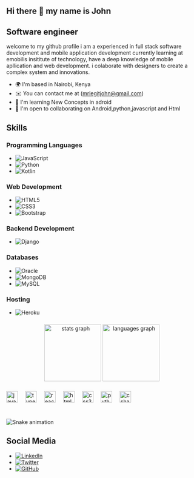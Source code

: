 ## Hi there 👋 my name is John
## Software engineer
 welcome to my github profile i am a experienced in full stack software development and mobile application development currently learning at emobilis 
 insititute of technology, have a deep knowledge of mobile apllication and web development. i colaborate with designers to create a complex system and innovations. 

- 🌍 I'm based in Nairobi, Kenya  
- ✉️ You can contact me at (mrlegitjohn@gmail.com)  
- 🧠 I'm learning New Concepts in adroid  
- 🤝 I'm open to collaborating on Android,python,javascript and Html
 
 ## Skills
### Programming Languages
- ![JavaScript](https://img.shields.io/badge/-JavaScript-F7DF1E?style=flat&logo=javascript&logoColor=black)
- ![Python](https://img.shields.io/badge/-Python-3776AB?style=flat&logo=python&logoColor=white)
- ![Kotlin](https://img.shields.io/badge/-Kotlin-0095D5?style=flat&logo=kotlin&logoColor=white)

### Web Development
- ![HTML5](https://img.shields.io/badge/-HTML5-E34F26?style=flat&logo=html5&logoColor=white)
- ![CSS3](https://img.shields.io/badge/-CSS3-1572B6?style=flat&logo=css3&logoColor=white)
- ![Bootstrap](https://img.shields.io/badge/-Bootstrap-563D7C?style=flat&logo=bootstrap&logoColor=white)



### Backend Development
- ![Django](https://img.shields.io/badge/-Django-092E20?style=flat&logo=django&logoColor=white)

### Databases
- ![Oracle](https://img.shields.io/badge/-Oracle-F80000?style=flat&logo=oracle&logoColor=white)
- ![MongoDB](https://img.shields.io/badge/-MongoDB-47A248?style=flat&logo=mongodb&logoColor=white)
- ![MySQL](https://img.shields.io/badge/-MySQL-4479A1?style=flat&logo=mysql&logoColor=white)

### Hosting
- ![Heroku](https://img.shields.io/badge/-Heroku-430098?style=flat&logo=heroku&logoColor=white)
 ###

<div align="center">
  <img src="https://github-readme-stats.vercel.app/api?username=myusercloud&hide_title=false&hide_rank=false&show_icons=true&include_all_commits=true&count_private=true&disable_animations=false&theme=dracula&locale=en&hide_border=false" height="150" alt="stats graph"  />
  <img src="https://github-readme-stats.vercel.app/api/top-langs?username=myusercloud&locale=en&hide_title=false&layout=compact&card_width=320&langs_count=5&theme=dracula&hide_border=false" height="150" alt="languages graph"  />
</div>

###

<div align="left">
  <img src="https://cdn.jsdelivr.net/gh/devicons/devicon/icons/javascript/javascript-original.svg" height="30" alt="javascript logo"  />
  <img width="12" />
  <img src="https://cdn.jsdelivr.net/gh/devicons/devicon/icons/typescript/typescript-original.svg" height="30" alt="typescript logo"  />
  <img width="12" />
  <img src="https://cdn.jsdelivr.net/gh/devicons/devicon/icons/react/react-original.svg" height="30" alt="react logo"  />
  <img width="12" />
  <img src="https://cdn.jsdelivr.net/gh/devicons/devicon/icons/html5/html5-original.svg" height="30" alt="html5 logo"  />
  <img width="12" />
  <img src="https://cdn.jsdelivr.net/gh/devicons/devicon/icons/css3/css3-original.svg" height="30" alt="css3 logo"  />
  <img width="12" />
  <img src="https://cdn.jsdelivr.net/gh/devicons/devicon/icons/python/python-original.svg" height="30" alt="python logo"  />
  <img width="12" />
  <img src="https://cdn.jsdelivr.net/gh/devicons/devicon/icons/csharp/csharp-original.svg" height="30" alt="csharp logo"  />
</div>

###

<br clear="both">

<img src="https://raw.githubusercontent.com/myusercloud/myusercloud/output/snake.svg" alt="Snake animation" />

###

## Social Media
- [![LinkedIn](https://img.shields.io/badge/-LinkedIn-0077B5?style=flat&logo=linkedin&logoColor=white)](https://www.linkedin.com/in/john-mwaniki-a65842353)
- [![Twitter](https://img.shields.io/badge/-Twitter-1DA1F2?style=flat&logo=twitter&logoColor=white)](https://twitter.com/john_vigor254)
- [![GitHub](https://img.shields.io/badge/-GitHub-181717?style=flat&logo=github&logoColor=white)](https://github.com/vigor254)

<!--
**Vigor254/vigor254** is a ✨ _special_ ✨ repository because its `README.md` (this file) appears on your GitHub profile.

Here are some ideas to get you started:

- 🔭 I’m currently working on ...
- 🌱 I’m currently learning ...
- 👯 I’m looking to collaborate on ...
- 🤔 I’m looking for help with ...
- 💬 Ask me about ...
- 📫 How to reach me: ...
- 😄 Pronouns: ...
- ⚡ Fun fact: ...
-->
